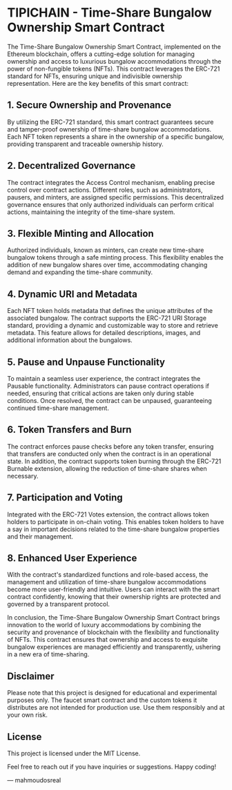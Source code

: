 # TIPICHAIN - Time-Share Bungalow Ownership Smart Contract

The Time-Share Bungalow Ownership Smart Contract, implemented on the Ethereum blockchain, offers a cutting-edge solution for managing ownership and access to luxurious bungalow accommodations through the power of non-fungible tokens (NFTs). This contract leverages the ERC-721 standard for NFTs, ensuring unique and indivisible ownership representation. Here are the key benefits of this smart contract:

## 1. Secure Ownership and Provenance
By utilizing the ERC-721 standard, this smart contract guarantees secure and tamper-proof ownership of time-share bungalow accommodations. Each NFT token represents a share in the ownership of a specific bungalow, providing transparent and traceable ownership history.

## 2. Decentralized Governance
The contract integrates the Access Control mechanism, enabling precise control over contract actions. Different roles, such as administrators, pausers, and minters, are assigned specific permissions. This decentralized governance ensures that only authorized individuals can perform critical actions, maintaining the integrity of the time-share system.

## 3. Flexible Minting and Allocation
Authorized individuals, known as minters, can create new time-share bungalow tokens through a safe minting process. This flexibility enables the addition of new bungalow shares over time, accommodating changing demand and expanding the time-share community.

## 4. Dynamic URI and Metadata
Each NFT token holds metadata that defines the unique attributes of the associated bungalow. The contract supports the ERC-721 URI Storage standard, providing a dynamic and customizable way to store and retrieve metadata. This feature allows for detailed descriptions, images, and additional information about the bungalows.

## 5. Pause and Unpause Functionality
To maintain a seamless user experience, the contract integrates the Pausable functionality. Administrators can pause contract operations if needed, ensuring that critical actions are taken only during stable conditions. Once resolved, the contract can be unpaused, guaranteeing continued time-share management.

## 6. Token Transfers and Burn
The contract enforces pause checks before any token transfer, ensuring that transfers are conducted only when the contract is in an operational state. In addition, the contract supports token burning through the ERC-721 Burnable extension, allowing the reduction of time-share shares when necessary.

## 7. Participation and Voting
Integrated with the ERC-721 Votes extension, the contract allows token holders to participate in on-chain voting. This enables token holders to have a say in important decisions related to the time-share bungalow properties and their management.

## 8. Enhanced User Experience
With the contract's standardized functions and role-based access, the management and utilization of time-share bungalow accommodations become more user-friendly and intuitive. Users can interact with the smart contract confidently, knowing that their ownership rights are protected and governed by a transparent protocol.

In conclusion, the Time-Share Bungalow Ownership Smart Contract brings innovation to the world of luxury accommodations by combining the security and provenance of blockchain with the flexibility and functionality of NFTs. This contract ensures that ownership and access to exquisite bungalow experiences are managed efficiently and transparently, ushering in a new era of time-sharing.

## Disclaimer

Please note that this project is designed for educational and experimental purposes only. The faucet smart contract and the custom tokens it distributes are not intended for production use. Use them responsibly and at your own risk.

## License

This project is licensed under the MIT License.

Feel free to reach out if you have inquiries or suggestions. Happy coding!

— mahmoudosreal

